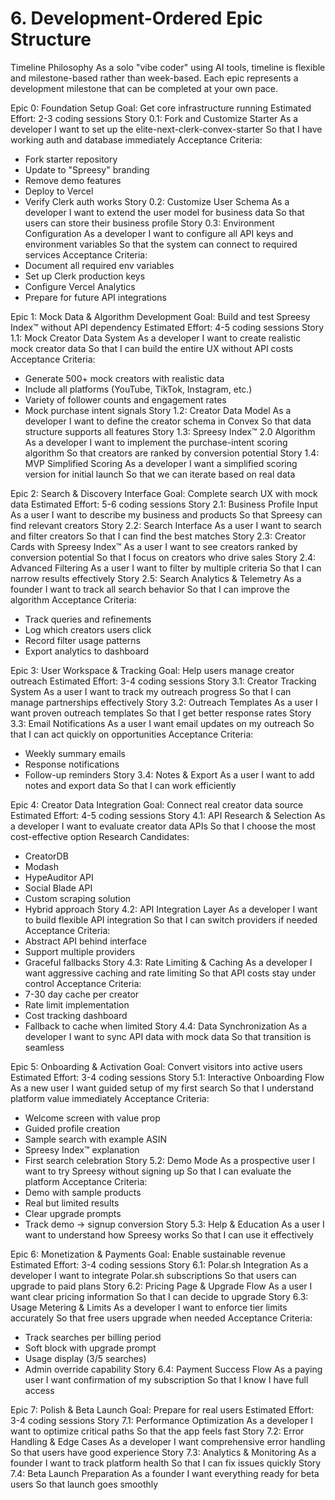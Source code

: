 # 6. Development-Ordered Epic Structure
Timeline Philosophy
As a solo "vibe coder" using AI tools, timeline is flexible and milestone-based rather than week-based. Each epic represents a development milestone that can be completed at your own pace.

Epic 0: Foundation Setup
Goal: Get core infrastructure running
Estimated Effort: 2-3 coding sessions
Story 0.1: Fork and Customize Starter
As a developer
I want to set up the elite-next-clerk-convex-starter
So that I have working auth and database immediately
Acceptance Criteria:
- Fork starter repository
- Update to "Spreesy" branding
- Remove demo features
- Deploy to Vercel
- Verify Clerk auth works
Story 0.2: Customize User Schema
As a developer
I want to extend the user model for business data
So that users can store their business profile
Story 0.3: Environment Configuration
As a developer
I want to configure all API keys and environment variables
So that the system can connect to required services
Acceptance Criteria:
- Document all required env variables
- Set up Clerk production keys
- Configure Vercel Analytics
- Prepare for future API integrations

Epic 1: Mock Data & Algorithm Development
Goal: Build and test Spreesy Index™ without API dependency
Estimated Effort: 4-5 coding sessions
Story 1.1: Mock Creator Data System
As a developer
I want to create realistic mock creator data
So that I can build the entire UX without API costs
Acceptance Criteria:
- Generate 500+ mock creators with realistic data
- Include all platforms (YouTube, TikTok, Instagram, etc.)
- Variety of follower counts and engagement rates
- Mock purchase intent signals
Story 1.2: Creator Data Model
As a developer
I want to define the creator schema in Convex
So that data structure supports all features
Story 1.3: Spreesy Index™ 2.0 Algorithm
As a developer
I want to implement the purchase-intent scoring algorithm
So that creators are ranked by conversion potential
Story 1.4: MVP Simplified Scoring
As a developer
I want a simplified scoring version for initial launch
So that we can iterate based on real data

Epic 2: Search & Discovery Interface
Goal: Complete search UX with mock data
Estimated Effort: 5-6 coding sessions
Story 2.1: Business Profile Input
As a user
I want to describe my business and products
So that Spreesy can find relevant creators
Story 2.2: Search Interface
As a user
I want to search and filter creators
So that I can find the best matches
Story 2.3: Creator Cards with Spreesy Index™
As a user
I want to see creators ranked by conversion potential
So that I focus on creators who drive sales
Story 2.4: Advanced Filtering
As a user
I want to filter by multiple criteria
So that I can narrow results effectively
Story 2.5: Search Analytics & Telemetry
As a founder
I want to track all search behavior
So that I can improve the algorithm
Acceptance Criteria:
- Track queries and refinements
- Log which creators users click
- Record filter usage patterns
- Export analytics to dashboard

Epic 3: User Workspace & Tracking
Goal: Help users manage creator outreach
Estimated Effort: 3-4 coding sessions
Story 3.1: Creator Tracking System
As a user
I want to track my outreach progress
So that I can manage partnerships effectively
Story 3.2: Outreach Templates
As a user
I want proven outreach templates
So that I get better response rates
Story 3.3: Email Notifications
As a user
I want email updates on my outreach
So that I can act quickly on opportunities
Acceptance Criteria:
- Weekly summary emails
- Response notifications
- Follow-up reminders
Story 3.4: Notes & Export
As a user
I want to add notes and export data
So that I can work efficiently

Epic 4: Creator Data Integration
Goal: Connect real creator data source
Estimated Effort: 4-5 coding sessions
Story 4.1: API Research & Selection
As a developer
I want to evaluate creator data APIs
So that I choose the most cost-effective option
Research Candidates:
- CreatorDB
- Modash
- HypeAuditor API
- Social Blade API
- Custom scraping solution
- Hybrid approach
Story 4.2: API Integration Layer
As a developer
I want to build flexible API integration
So that I can switch providers if needed
Acceptance Criteria:
- Abstract API behind interface
- Support multiple providers
- Graceful fallbacks
Story 4.3: Rate Limiting & Caching
As a developer
I want aggressive caching and rate limiting
So that API costs stay under control
Acceptance Criteria:
- 7-30 day cache per creator
- Rate limit implementation
- Cost tracking dashboard
- Fallback to cache when limited
Story 4.4: Data Synchronization
As a developer
I want to sync API data with mock data
So that transition is seamless

Epic 5: Onboarding & Activation
Goal: Convert visitors into active users
Estimated Effort: 3-4 coding sessions
Story 5.1: Interactive Onboarding Flow
As a new user
I want guided setup of my first search
So that I understand platform value immediately
Acceptance Criteria:
- Welcome screen with value prop
- Guided profile creation
- Sample search with example ASIN
- Spreesy Index™ explanation
- First search celebration
Story 5.2: Demo Mode
As a prospective user
I want to try Spreesy without signing up
So that I can evaluate the platform
Acceptance Criteria:
- Demo with sample products
- Real but limited results
- Clear upgrade prompts
- Track demo → signup conversion
Story 5.3: Help & Education
As a user
I want to understand how Spreesy works
So that I can use it effectively

Epic 6: Monetization & Payments
Goal: Enable sustainable revenue
Estimated Effort: 3-4 coding sessions
Story 6.1: Polar.sh Integration
As a developer
I want to integrate Polar.sh subscriptions
So that users can upgrade to paid plans
Story 6.2: Pricing Page & Upgrade Flow
As a user
I want clear pricing information
So that I can decide to upgrade
Story 6.3: Usage Metering & Limits
As a developer
I want to enforce tier limits accurately
So that free users upgrade when needed
Acceptance Criteria:
- Track searches per billing period
- Soft block with upgrade prompt
- Usage display (3/5 searches)
- Admin override capability
Story 6.4: Payment Success Flow
As a paying user
I want confirmation of my subscription
So that I know I have full access

Epic 7: Polish & Beta Launch
Goal: Prepare for real users
Estimated Effort: 3-4 coding sessions
Story 7.1: Performance Optimization
As a developer
I want to optimize critical paths
So that the app feels fast
Story 7.2: Error Handling & Edge Cases
As a developer
I want comprehensive error handling
So that users have good experience
Story 7.3: Analytics & Monitoring
As a founder
I want to track platform health
So that I can fix issues quickly
Story 7.4: Beta Launch Preparation
As a founder
I want everything ready for beta users
So that launch goes smoothly
